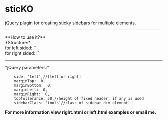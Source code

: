 sticKO
======

jQuery plugin for creating sticky sidebars for multiple elements.
<hr/>
**How to use it?**
<br/>
*Structure:*<br/>
	for left sided: `<holder><sidebar></sidebar><content></content></holder>` <br/>
	for right sided: `<holder><content></content><sidebar></sidebar></holder>`<br/>
	<hr/>
*jQuery parameters:*<br/>

        side: 'left',//[left or right]
        marginTop:  0,
        marginBottom:  0,
        marginLeft:  0,
        marginRight:  0,
        topTollerance: 50,//height of fixed header, if any is used
        sidebarClass: 'tools'//class of sidebar div element
    
	

**For more information view right.html or left.html examples or email me.**
